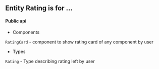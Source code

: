 ## Entity Rating is for ...



#### Public api

- Components

`RatingCard` - component to show rating card of any component by user

- Types

`Rating` - Type describing rating left by user
